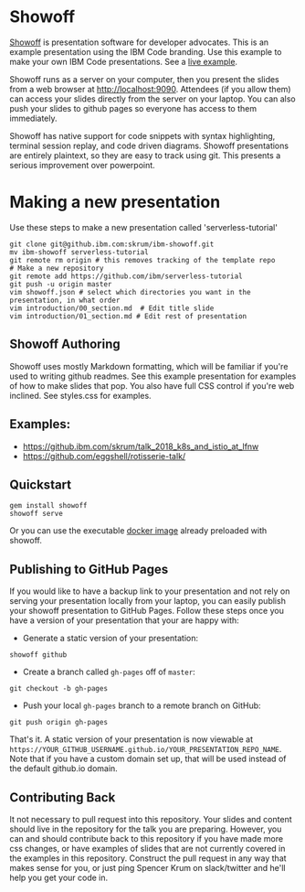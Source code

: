 Showoff
=======


[Showoff](https://github.com/puppetlabs/showoff) is presentation software for developer advocates. This is an example presentation using the IBM Code branding. Use this example to make your own IBM Code presentations. See a [live example](https://blog.eggshell.me/rotisserie-talk).

Showoff runs as a server on your computer, then you present the slides from a web browser at [http://localhost:9090](http://localhost:9090). Attendees (if you allow them) can access your slides directly from the server on your laptop. You can also push your slides to github pages so everyone has access to them immediately.

Showoff has native support for code snippets with syntax highlighting, terminal session replay, and code driven diagrams. Showoff presentations are entirely plaintext, so they are easy to track using git. This presents a serious improvement over powerpoint.


Making a new presentation
=========================


Use these steps to make a new presentation called 'serverless-tutorial'

```shell
git clone git@github.ibm.com:skrum/ibm-showoff.git
mv ibm-showoff serverless-tutorial
git remote rm origin # this removes tracking of the template repo
# Make a new repository
git remote add https://github.com/ibm/serverless-tutorial
git push -u origin master 
vim showoff.json # select which directories you want in the presentation, in what order
vim introduction/00_section.md  # Edit title slide
vim introduction/01_section.md # Edit rest of presentation
```


Showoff Authoring
-----------------


Showoff uses mostly Markdown formatting, which will be familiar if you're used to writing github readmes. See this example presentation for examples of how to make slides that pop. You also have full CSS control if you're web inclined. See styles.css for examples.



Examples:
---------


* https://github.ibm.com/skrum/talk_2018_k8s_and_istio_at_lfnw
* https://github.com/eggshell/rotisserie-talk/


Quickstart
----------


```shell
gem install showoff
showoff serve
```

Or you can use the executable [docker image](https://github.com/nibalizer/docker-showoff) already preloaded with showoff.



Publishing to GitHub Pages
---------------------------

If you would like to have a backup link to your presentation and not rely on
serving your presentation locally from your laptop, you can easily publish your
showoff presentation to GitHub Pages. Follow these steps once you have a version
of your presentation that your are happy with:

* Generate a static version of your presentation:

```shell
showoff github
```

* Create a branch called `gh-pages` off of `master`:

```shell
git checkout -b gh-pages
```

* Push your local `gh-pages` branch to a remote branch on GitHub:

```shell
git push origin gh-pages
```

That's it. A static version of your presentation is now viewable at
`https://YOUR_GITHUB_USERNAME.github.io/YOUR_PRESENTATION_REPO_NAME`. Note that
if you have a custom domain set up, that will be used instead of the default
github.io domain.



Contributing Back
-----------------

It not necessary to pull request into this repository. Your slides and content should live in the repository for the talk you are preparing. However, you can and should contribute back to this repository if you have made more css changes, or have examples of slides that are not currently covered in the examples in this repository. Construct the pull request in any way that makes sense for you, or just ping Spencer Krum on slack/twitter and he'll help you get your code in.


